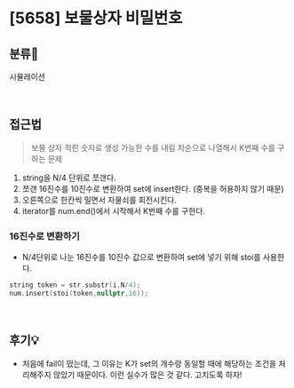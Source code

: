 # [5658] 보물상자 비밀번호
## 분류💁

시뮬레이션

</br>

## 접근법

> 보물 상자 적힌 숫자로 생성 가능한 수를 내림 차순으로 나열해서 K번째 수를 구하는 문제
1. string을 N/4 단위로 쪼갠다. 
2. 쪼갠 16진수를 10진수로 변환하여 set에 insert한다. (중복을 허용하지 않기 때문)
3. 오른쪽으로 한칸씩 밀면서 자물쇠를 회전시킨다. 
4. iterator를 num.end()에서 시작해서 K번째 수를 구한다. 

### 16진수로 변환하기
- N/4단위로 나눈 16진수를 10진수 값으로 변환하여 set에 넣기 위해 stoi를 사용한다.
```cpp 
string token = str.substr(i,N/4);
num.insert(stoi(token,nullptr,16));
```

</br>

## 후기💡
- 처음에 fail이 떴는데, 그 이유는 K가 set의 개수랑 동일할 때에 해당하는 조건을 처리해주지 않았기 때문이다. 이런 실수가 많은 것 같다. 고치도록 하자!